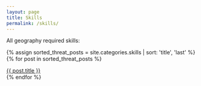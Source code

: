 ```yaml
---
layout: page
title: Skills
permalink: /skills/
---
```

All geography required skills: 

{% assign sorted_threat_posts = site.categories.skills | sort: 'title', 'last' %}
{% for post in sorted_threat_posts %}
   <li style="list-style-type: none;"><a href="{{ post.url }}">{{ post.title }}</a></li>
{% endfor %}

<br>